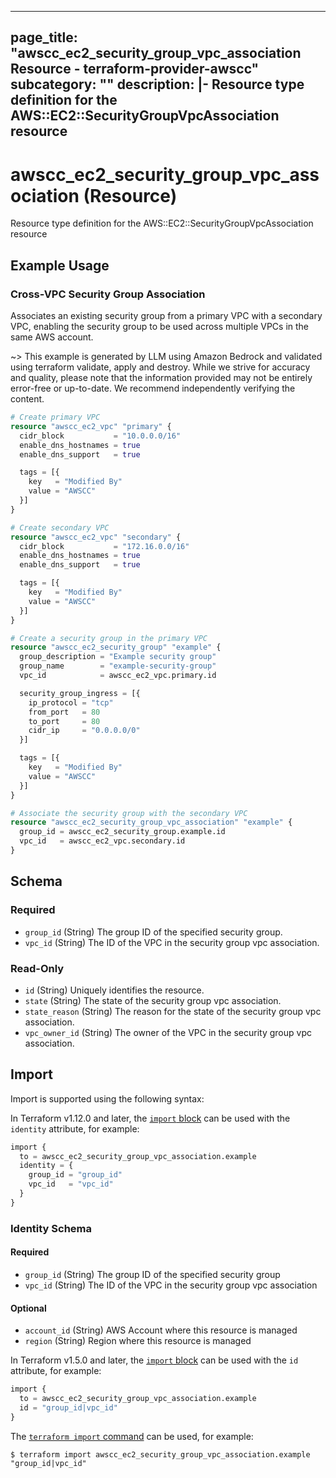 
---
page_title: "awscc_ec2_security_group_vpc_association Resource - terraform-provider-awscc"
subcategory: ""
description: |-
  Resource type definition for the AWS::EC2::SecurityGroupVpcAssociation resource
---

# awscc_ec2_security_group_vpc_association (Resource)

Resource type definition for the AWS::EC2::SecurityGroupVpcAssociation resource

## Example Usage

### Cross-VPC Security Group Association

Associates an existing security group from a primary VPC with a secondary VPC, enabling the security group to be used across multiple VPCs in the same AWS account.

~> This example is generated by LLM using Amazon Bedrock and validated using terraform validate, apply and destroy. While we strive for accuracy and quality, please note that the information provided may not be entirely error-free or up-to-date. We recommend independently verifying the content.

```terraform
# Create primary VPC
resource "awscc_ec2_vpc" "primary" {
  cidr_block           = "10.0.0.0/16"
  enable_dns_hostnames = true
  enable_dns_support   = true

  tags = [{
    key   = "Modified By"
    value = "AWSCC"
  }]
}

# Create secondary VPC
resource "awscc_ec2_vpc" "secondary" {
  cidr_block           = "172.16.0.0/16"
  enable_dns_hostnames = true
  enable_dns_support   = true

  tags = [{
    key   = "Modified By"
    value = "AWSCC"
  }]
}

# Create a security group in the primary VPC
resource "awscc_ec2_security_group" "example" {
  group_description = "Example security group"
  group_name        = "example-security-group"
  vpc_id            = awscc_ec2_vpc.primary.id

  security_group_ingress = [{
    ip_protocol = "tcp"
    from_port   = 80
    to_port     = 80
    cidr_ip     = "0.0.0.0/0"
  }]

  tags = [{
    key   = "Modified By"
    value = "AWSCC"
  }]
}

# Associate the security group with the secondary VPC
resource "awscc_ec2_security_group_vpc_association" "example" {
  group_id = awscc_ec2_security_group.example.id
  vpc_id   = awscc_ec2_vpc.secondary.id
}
```

<!-- schema generated by tfplugindocs -->
## Schema

### Required

- `group_id` (String) The group ID of the specified security group.
- `vpc_id` (String) The ID of the VPC in the security group vpc association.

### Read-Only

- `id` (String) Uniquely identifies the resource.
- `state` (String) The state of the security group vpc association.
- `state_reason` (String) The reason for the state of the security group vpc association.
- `vpc_owner_id` (String) The owner of the VPC in the security group vpc association.

## Import

Import is supported using the following syntax:

In Terraform v1.12.0 and later, the [`import` block](https://developer.hashicorp.com/terraform/language/import) can be used with the `identity` attribute, for example:

```terraform
import {
  to = awscc_ec2_security_group_vpc_association.example
  identity = {
    group_id = "group_id"
    vpc_id   = "vpc_id"
  }
}
```

<!-- schema generated by tfplugindocs -->
### Identity Schema

#### Required

- `group_id` (String) The group ID of the specified security group
- `vpc_id` (String) The ID of the VPC in the security group vpc association

#### Optional

- `account_id` (String) AWS Account where this resource is managed
- `region` (String) Region where this resource is managed

In Terraform v1.5.0 and later, the [`import` block](https://developer.hashicorp.com/terraform/language/import) can be used with the `id` attribute, for example:

```terraform
import {
  to = awscc_ec2_security_group_vpc_association.example
  id = "group_id|vpc_id"
}
```

The [`terraform import` command](https://developer.hashicorp.com/terraform/cli/commands/import) can be used, for example:

```shell
$ terraform import awscc_ec2_security_group_vpc_association.example "group_id|vpc_id"
```

